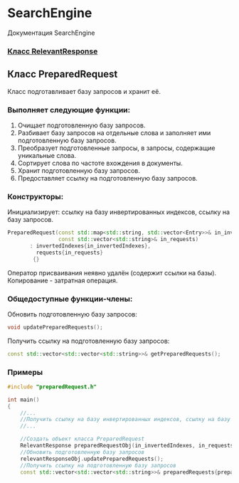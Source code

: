 # SearchEngine
Документация SearchEngine

### [Класс RelevantResponse](../RelevantResponse.md)

## Класс PreparedRequest
Класс подготавливает базу запросов и хранит её.
### Выполняет следующие функции:
1. Очищает подготовленную базу запросов.
2. Разбивает базу запросов на отдельные слова и заполняет ими подготовленную базу запросов.
3. Преобразует подготовленные запросы, в запросы, содержащие уникальные слова.
4. Сортирует слова по частоте вхождения в документы.
5. Хранит подготовленную базу запросов.
6. Предоставляет ссылку на подготовленную базу запросов.
### Конструкторы:
Инициализирует: ссылку на базу инвертированных индексов, ссылку на базу запросов.
```cpp
PreparedRequest(const std::map<std::string, std::vector<Entry>>& in_invertedIndexes,
                const std::vector<std::string>& in_requests)
       : invertedIndexes{in_invertedIndexes},
         requests{in_requests}
        {}
```
Оператор присваивания неявно удалён (содержит ссылки на базы).\
Копирование - затратная операция.
### Общедоступные функции-члены:
Обновить подготовленную базу запросов:
```cpp
void updatePreparedRequests();
```
Получить ссылку на подготовленную базу запросов:
```cpp
const std::vector<std::vector<std::string>>& getPreparedRequests();
```
### Примеры
```cpp
#include "preparedRequest.h"

int main()
{
    //...
    //Получить ссылку на базу инвертированных индексов, cсылку на базу запросов (in_invertedIndexes, in_requests)
    //...

    //Создать объект класса PreparedRequest
    RelevantResponse preparedRequestObj(in_invertedIndexes, in_requests);
    //Обновить подготовленную базу запросов
    relevantResponseObj.updatePreparedRequests();
    //Получить ссылку на подготовленную базу запросов
    const std::vector<std::vector<std::string>>& preparedRequests{preparedRequestObj.getPreparedRequests()};
```
